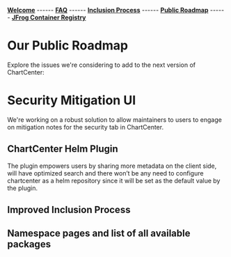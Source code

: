 [__Welcome__](index.md) ------ 
[__FAQ__](faq.md) ------ 
[__Inclusion Process__](inclusion.md) ------ 
[__Public Roadmap__](roadmap.md) ------ 
[__JFrog Container Registry__](jforg-cr.md)

# Our Public Roadmap 
Explore the issues we're considering to add to the next version of ChartCenter:

# Security Mitigation UI
We're working on a robust solution to allow maintainers to users to engage on mitigation notes for the security tab in ChartCenter. 

## ChartCenter Helm Plugin
The plugin empowers users by sharing more metadata on the client side, will have optimized search and there won’t be any need to configure chartcenter as a helm repository since it will be set as the default value by the plugin.

## Improved Inclusion Process

## Namespace pages and list of all available packages
